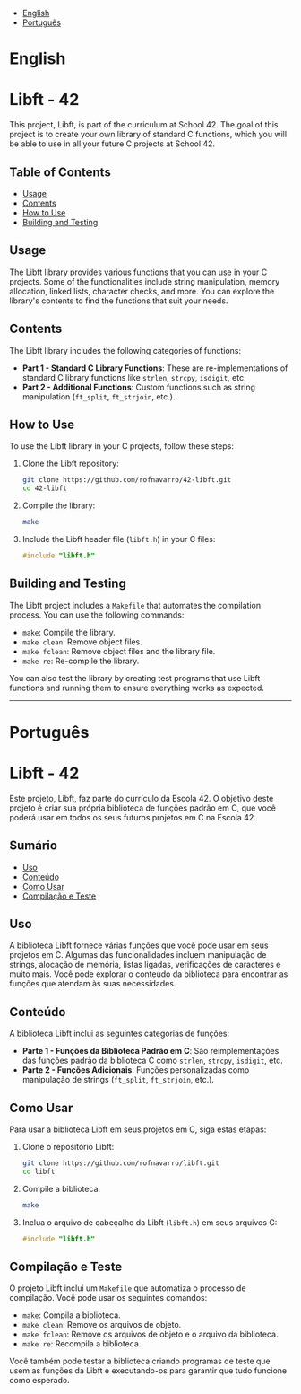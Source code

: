 - [English](#english)
- [Português](#português)

# English

# Libft - 42

This project, Libft, is part of the curriculum at School 42. The goal of this project is to create your own library of standard C functions, which you will be able to use in all your future C projects at School 42.

## Table of Contents

- [Usage](#usage)
- [Contents](#contents)
- [How to Use](#how-to-use)
- [Building and Testing](#building-and-testing)

## Usage

The Libft library provides various functions that you can use in your C projects. Some of the functionalities include string manipulation, memory allocation, linked lists, character checks, and more. You can explore the library's contents to find the functions that suit your needs.

## Contents

The Libft library includes the following categories of functions:

- **Part 1 - Standard C Library Functions**: These are re-implementations of standard C library functions like `strlen`, `strcpy`, `isdigit`, etc.
- **Part 2 - Additional Functions**: Custom functions such as string manipulation (`ft_split`, `ft_strjoin`, etc.).

## How to Use

To use the Libft library in your C projects, follow these steps:

1. Clone the Libft repository:
   ```sh
   git clone https://github.com/rofnavarro/42-libft.git
   cd 42-libft
   ```

2. Compile the library:
   ```sh
   make
   ```

3. Include the Libft header file (`libft.h`) in your C files:
   ```c
   #include "libft.h"
   ```

## Building and Testing

The Libft project includes a `Makefile` that automates the compilation process. You can use the following commands:

- `make`: Compile the library.
- `make clean`: Remove object files.
- `make fclean`: Remove object files and the library file.
- `make re`: Re-compile the library.

You can also test the library by creating test programs that use Libft functions and running them to ensure everything works as expected.
***

# Português

# Libft - 42

Este projeto, Libft, faz parte do currículo da Escola 42. O objetivo deste projeto é criar sua própria biblioteca de funções padrão em C, que você poderá usar em todos os seus futuros projetos em C na Escola 42.

## Sumário

- [Uso](#uso)
- [Conteúdo](#conteúdo)
- [Como Usar](#como-usar)
- [Compilação e Teste](#compilação-e-teste)


## Uso

A biblioteca Libft fornece várias funções que você pode usar em seus projetos em C. Algumas das funcionalidades incluem manipulação de strings, alocação de memória, listas ligadas, verificações de caracteres e muito mais. Você pode explorar o conteúdo da biblioteca para encontrar as funções que atendam às suas necessidades.

## Conteúdo

A biblioteca Libft inclui as seguintes categorias de funções:

- **Parte 1 - Funções da Biblioteca Padrão em C**: São reimplementações das funções padrão da biblioteca C como `strlen`, `strcpy`, `isdigit`, etc.
- **Parte 2 - Funções Adicionais**: Funções personalizadas como manipulação de strings (`ft_split`, `ft_strjoin`, etc.).

## Como Usar

Para usar a biblioteca Libft em seus projetos em C, siga estas etapas:

1. Clone o repositório Libft:
   ```sh
   git clone https://github.com/rofnavarro/libft.git
   cd libft
   ```

2. Compile a biblioteca:
   ```sh
   make
   ```

3. Inclua o arquivo de cabeçalho da Libft (`libft.h`) em seus arquivos C:
   ```c
   #include "libft.h"
   ```

## Compilação e Teste

O projeto Libft inclui um `Makefile` que automatiza o processo de compilação. Você pode usar os seguintes comandos:

- `make`: Compila a biblioteca.
- `make clean`: Remove os arquivos de objeto.
- `make fclean`: Remove os arquivos de objeto e o arquivo da biblioteca.
- `make re`: Recompila a biblioteca.

Você também pode testar a biblioteca criando programas de teste que usem as funções da Libft e executando-os para garantir que tudo funcione como esperado.
